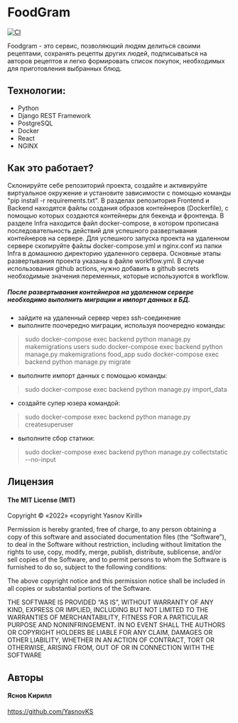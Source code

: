 # FoodGram

[![CI](https://github.com/YasnovKS/foodgram-project-react/actions/workflows/workflow.yml/badge.svg)](https://github.com/YasnovKS/foodgram-project-react/actions/workflows/workflow.yml)

Foodgram - это сервис, позволяющий людям делиться своими рецептами, сохранять рецепты других людей, подписываться на авторов рецептов и легко формировать список покупок, необходимых для приготовления выбранных блюд.

## Технологии:
- Python
- Django REST Framework
- PostgreSQL
- Docker
- React
- NGINX

## Как это работает?
Склонируйте себе репозиторий проекта, создайте и активируйте виртуальное окружение и установите зависимости с помощью команды "pip install -r requirements.txt".
В разделах репозитория Frontend и Backend находятся файлы создания образов контейнеров (Dockerfile), с помощью которых создаются контейнеры для бекенда и фронтенда.
В разделе Infra находится файл docker-compose, в котором прописана последовательность действий для успешного развертывания контейнеров на сервере.
Для успешного запуска проекта на удаленном сервере скопируйте файлы docker-compose.yml и nginx.conf из папки Infra в домашнюю директорию удаленного сервера.
Основные этапы развертывания проекта указаны в файле workflow.yml. В случае использования github actions, нужно добавить в github secrets необходимые значения переменных, которые используются в workflow.

##### После развертывания контейнеров на удаленном сервере необходимо выполнить миграции и импорт данных в БД.
- зайдите на удаленный сервер через ssh-соединение
- выполните поочередно миграции, используя поочередно команды:
> sudo docker-compose exec backend python manage.py makemigrations users
> sudo docker-compose exec backend python manage.py makemigrations food_app
> sudo docker-compose exec backend python manage.py migrate
- выполните импорт данных с помощью команды:
> sudo docker-compose exec backend python manage.py import_data
- создайте супер юзера командой:
> sudo docker-compose exec backend python manage.py createsuperuser
- выполните сбор статики:
> sudo docker-compose exec backend python manage.py collectstatic --no-input

## Лицензия

#### The MIT License (MIT)

Copyright © «2022» «copyright Yasnov Kirill»

Permission is hereby granted, free of charge, to any person obtaining a copy of this software and associated documentation files (the “Software”), to deal in the Software without restriction, including without limitation the rights to use, copy, modify, merge, publish, distribute, sublicense, and/or sell copies of the Software, and to permit persons to whom the Software is furnished to do so, subject to the following conditions:

The above copyright notice and this permission notice shall be included in all copies or substantial portions of the Software.

THE SOFTWARE IS PROVIDED “AS IS”, WITHOUT WARRANTY OF ANY KIND, EXPRESS OR IMPLIED, INCLUDING BUT NOT LIMITED TO THE WARRANTIES OF MERCHANTABILITY, FITNESS FOR A PARTICULAR PURPOSE AND NONINFRINGEMENT. IN NO EVENT SHALL THE AUTHORS OR COPYRIGHT HOLDERS BE LIABLE FOR ANY CLAIM, DAMAGES OR OTHER LIABILITY, WHETHER IN AN ACTION OF CONTRACT, TORT OR OTHERWISE, ARISING FROM, OUT OF OR IN CONNECTION WITH THE SOFTWARE

## Авторы
#### Яснов Кирилл
https://github.com/YasnovKS